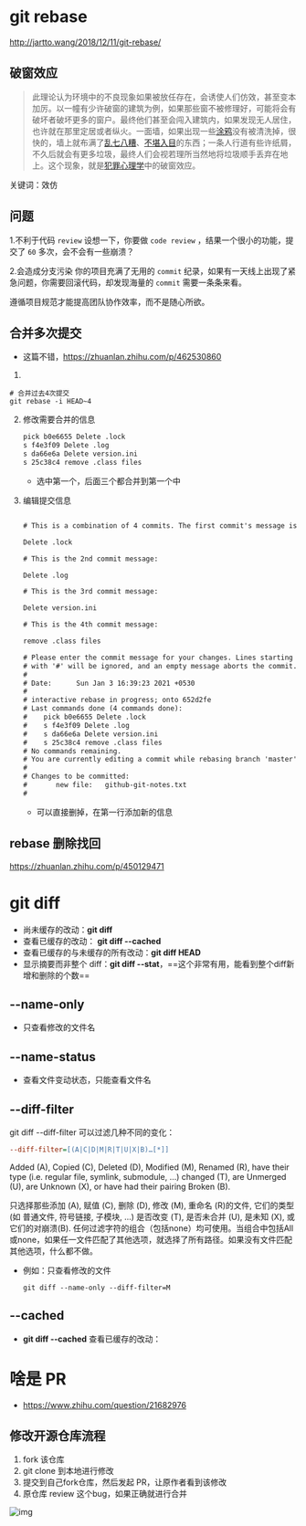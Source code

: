 # git rebase

http://jartto.wang/2018/12/11/git-rebase/

## 破窗效应

> 此理论认为环境中的不良现象如果被放任存在，会诱使人们仿效，甚至变本加厉。以一幢有少许破窗的建筑为例，如果那些窗不被修理好，可能将会有破坏者破坏更多的窗户。最终他们甚至会闯入建筑内，如果发现无人居住，也许就在那里定居或者纵火。一面墙，如果出现一些[涂鸦](https://baike.baidu.com/item/涂鸦/1547)没有被清洗掉，很快的，墙上就布满了[乱七八糟](https://baike.baidu.com/item/乱七八糟/64494)、[不堪入目](https://baike.baidu.com/item/不堪入目/1759841)的东西；一条人行道有些许纸屑，不久后就会有更多垃圾，最终人们会视若理所当然地将垃圾顺手丢弃在地上。这个现象，就是[犯罪心理学](https://baike.baidu.com/item/犯罪心理学/6443)中的破窗效应。

关键词：效仿

## 问题

1.不利于代码 `review`
设想一下，你要做 `code review` ，结果一个很小的功能，提交了 `60` 多次，会不会有一些崩溃？

2.会造成分支污染
你的项目充满了无用的 `commit` 纪录，如果有一天线上出现了紧急问题，你需要回滚代码，却发现海量的 `commit` 需要一条条来看。

遵循项目规范才能提高团队协作效率，而不是随心所欲。



## 合并多次提交

* 这篇不错，https://zhuanlan.zhihu.com/p/462530860

1. 

```shell
# 合并过去4次提交
git rebase -i HEAD~4
```

2. 修改需要合并的信息

   ```tex
   pick b0e6655 Delete .lock 
   s f4e3f09 Delete .log 
   s da66e6a Delete version.ini
   s 25c38c4 remove .class files
   ```

   * 选中第一个，后面三个都合并到第一个中

3. 编辑提交信息

   ```tex
   
   # This is a combination of 4 commits. The first commit's message is:
   
   Delete .lock
   
   # This is the 2nd commit message:
   
   Delete .log 
   
   # This is the 3rd commit message:
   
   Delete version.ini
   
   # This is the 4th commit message:
   
   remove .class files
   
   # Please enter the commit message for your changes. Lines starting
   # with '#' will be ignored, and an empty message aborts the commit.
   #
   # Date:      Sun Jan 3 16:39:23 2021 +0530
   #
   # interactive rebase in progress; onto 652d2fe
   # Last commands done (4 commands done):
   #    pick b0e6655 Delete .lock
   #    s f4e3f09 Delete .log 
   #    s da66e6a Delete version.ini
   #    s 25c38c4 remove .class files
   # No commands remaining.
   # You are currently editing a commit while rebasing branch 'master' on '652d2fe'.
   #
   # Changes to be committed:
   #       new file:   github-git-notes.txt
   #
   ```

   * 可以直接删掉，在第一行添加新的信息



## rebase 删除找回

https://zhuanlan.zhihu.com/p/450129471



# git diff

- 尚未缓存的改动：**git diff**
- 查看已缓存的改动： **git diff --cached**
- 查看已缓存的与未缓存的所有改动：**git diff HEAD**
- 显示摘要而非整个 diff：**git diff --stat**，==这个非常有用，能看到整个diff新增和删除的个数==

## --name-only

* 只查看修改的文件名

## --name-status

* 查看文件变动状态，只能查看文件名

## --diff-filter

git diff --diff-filter 可以过滤几种不同的变化：

```ini
--diff-filter=[(A|C|D|M|R|T|U|X|B)…[*]]
```

Added (A), Copied (C), Deleted (D), Modified (M), Renamed (R), have their type (i.e. regular file, symlink, submodule, …) changed (T), are Unmerged (U), are Unknown (X), or have had their pairing Broken (B).

只选择那些添加 (A), 赋值 (C), 删除 (D), 修改 (M), 重命名 (R)的文件, 它们的类型(如 普通文件, 符号链接, 子模块, …) 是否改变 (T), 是否未合并 (U), 是未知 (X), 或它们的对崩溃(B). 任何过滤字符的组合（包括none）均可使用。当组合中包括All或none，如果任一文件匹配了其他选项，就选择了所有路径。如果没有文件匹配其他选项，什么都不做。

* 例如：只查看修改的文件

  ```shell
  git diff --name-only --diff-filter=M
  ```

## --cached

-  **git diff --cached** 查看已缓存的改动： 



# 啥是 PR 

* https://www.zhihu.com/question/21682976

## 修改开源仓库流程

1. fork 该仓库
2. git clone 到本地进行修改
3. 提交到自己fork仓库，然后发起 PR，让原作者看到该修改
4. 原仓库 review 这个bug，如果正确就进行合并

![img](https://picx.zhimg.com/80/3e1ac7f58774a79a5dd6bf8e852e4199_720w.webp?source=1940ef5c)